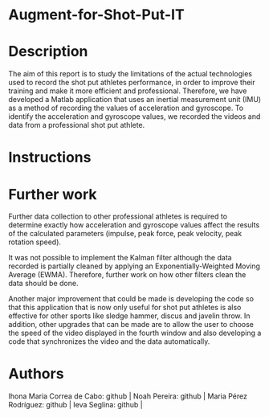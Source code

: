 # Augment-for-Shot-Put-IT
# Description
The aim of this report is to study the limitations of the actual technologies used to record the shot put athletes performance, in order to improve their training and make it more efficient and professional. Therefore, we have developed a Matlab application that uses an inertial measurement unit (IMU) as a method of recording the values of acceleration and gyroscope. To identify the acceleration and gyroscope values, we recorded the videos and data from a professional shot put athlete. 
# Instructions
# Further work
Further data collection to other professional athletes is required to determine exactly how acceleration and gyroscope values affect the results of the calculated parameters (impulse, peak force, peak velocity, peak rotation speed). 

It was not possible to implement the Kalman filter although the data recorded is partially cleaned by applying an Exponentially-Weighted Moving Average (EWMA). Therefore, further work on how other filters clean the data should be done.

Another major improvement that could be made is developing the code so that this application that is now only useful for shot put athletes is also effective for other sports like sledge hammer, discus and javelin throw. In addition, other upgrades that can be made are to allow the user to choose the speed of the video displayed in the fourth window and also developing a code that synchronizes the video and the data automatically.

# Authors
Ihona Maria Correa de Cabo: github |
Noah Pereira:  github |
Maria Pérez Rodríguez:  github |
Ieva Seglina:  github |
